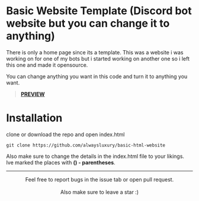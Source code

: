 # Basic Website Template (Discord bot website but you can change it to anything)

There is only a home page since its a template. This was a website i was working on for one of my bots but i started working on another one so i left this one and made it opensource.

You can change anything you want in this code and turn it to anything you want.

> [**PREVIEW**](https://raw.githack.com/alwaysluxury/basic-html-website/index.html)

# Installation
clone or download the repo and open index.html

```cli
git clone https://github.com/alwaysluxury/basic-html-website
```

Also make sure to change the details in the index.html file to your likings. Ive marked the places with **() - parentheses**.

<hr/>
<div align="center">
Feel free to report bugs in the issue tab or open pull request.<br><br>Also make sure to leave a star :)
</div>
